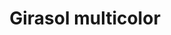 ---
title: Girasol multicolor
date: 
draft: false

# descripcion
description : Dije de plata 925 y nácar

materials: Plata 925

color: Plateado y nácar multicolor

dimensions: 1,5cm diámetro

code: 02-25-0629

type: "Dijes"

categories: []

price: $2.270,00

# Images
# first image will be shown in the product page
images:
  # - image: "images/path_to_image"
  # La ubicacion de las imagenes es imagenes/Dijes/Dijes.Nácar/02-25-0629-girasol-multicolor
  - image: "./images/dijes/nácar/02-25-0629.JPG"
---